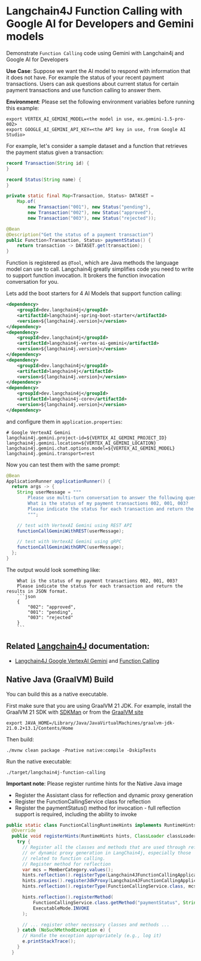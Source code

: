 # Langchain4J Function Calling with Google AI for Developers and Gemini models

Demonstrate `Function Calling` code using Gemini with Langchain4j and Google AI for Developers

__Use Case__: Suppose we want the AI model to respond with information that it does not have.
For example the status of your recent payment transactions.
Users can ask questions about current status for certain payment transactions and use function calling to answer them.

__Environment__:
Please set the following environment variables before running this example:
```shell
export VERTEX_AI_GEMINI_MODEL=<the model in use, ex.gemini-1.5-pro-002>
export GOOGLE_AI_GEMINI_API_KEY=<the API key in use, from Google AI Studio>
```

For example, let's consider a sample dataset and a function that retrieves the payment status given a transaction:

```java
record Transaction(String id) {
}

record Status(String name) {
}

private static final Map<Transaction, Status> DATASET =
	Map.of(
		new Transaction("001"), new Status("pending"),
		new Transaction("002"), new Status("approved"),
		new Transaction("003"), new Status("rejected"));

@Bean
@Description("Get the status of a payment transaction")
public Function<Transaction, Status> paymentStatus() {
	return transaction -> DATASET.get(transaction);
}
```

Function is registered as `@Tool`, which are Java methods the language model can use to call. 
Langchain4j greatly simplifies code you need to write to support function invocation.
It brokers the function invocation conversation for you.

Lets add the boot starters for 4 AI Models that support function calling:

```xml
<dependency>
    <groupId>dev.langchain4j</groupId>
    <artifactId>langchain4j-spring-boot-starter</artifactId>
    <version>${langchain4j.version}</version>
</dependency>
<dependency>
    <groupId>dev.langchain4j</groupId>
    <artifactId>langchain4j-vertex-ai-gemini</artifactId>
    <version>${langchain4j.version}</version>
</dependency>
<dependency>
    <groupId>dev.langchain4j</groupId>
    <artifactId>langchain4j</artifactId>
    <version>${langchain4j.version}</version>
</dependency>
<dependency>
    <groupId>dev.langchain4j</groupId>
    <artifactId>langchain4j-core</artifactId>
    <version>${langchain4j.version}</version>
</dependency>
```

and configure them in `application.properties`:

```
# Google VertexAI Gemini
langchain4j.gemini.project-id=${VERTEX_AI_GEMINI_PROJECT_ID}
langchain4j.gemini.location=${VERTEX_AI_GEMINI_LOCATION}
langchain4j.gemini.chat.options.model=${VERTEX_AI_GEMINI_MODEL}
langchain4j.gemini.transport=rest
```

Now you can test them with the same prompt:

```java
@Bean
ApplicationRunner applicationRunner() {
  return args -> {
    String userMessage = """
        Please use multi-turn conversation to answer the following questions:
        What is the status of my payment transactions 002, 001, 003?
        Please indicate the status for each transaction and return the results in JSON format.
        """;

    // test with VertexAI Gemini using REST API
    functionCallGeminiWithREST(userMessage);

    // test with VertexAI Gemini using gRPC
    functionCallGeminiWithGRPC(userMessage);
  };
}
```

The output would look something like:

```text
    What is the status of my payment transactions 002, 001, 003?
    Please indicate the status for each transaction and return the results in JSON format.
    ```json
    {
        "002": "approved",
        "001": "pending",
        "003": "rejected"
    }
    ```
```

## Related [Langchain4J](https://docs.langchain4j.dev/) documentation:
* [Langchain4J Google VertexAI Gemini](https://docs.langchain4j.dev/integrations/language-models/google-gemini) and [Function Calling](https://docs.langchain4j.dev/tutorials/tools)

## Native Java (GraalVM) Build
You can build this as a native executable.

First make sure that you are using GraalVM 21 JDK. For example, install the GraalVM 21 SDK with [SDKMan](https://sdkman.io/install) or from the [GraalVM site](https://www.graalvm.org/downloads/)

```
export JAVA_HOME=/Library/Java/JavaVirtualMachines/graalvm-jdk-21.0.2+13.1/Contents/Home
```

Then build:

```
./mvnw clean package -Pnative native:compile -DskipTests
```

Run the native executable:

```
./target/langchain4j-function-calling 
```

__Important note__: Please register runtime hints for the Native Java image
* Register the Assistant class for reflection and dynamic proxy generation
* Register the FunctionCallingService class for reflection
* Register the paymentStatus() method for invocation - full reflection support is required, including the ability to invoke
```java
public static class FunctionCallingRuntimeHints implements RuntimeHintsRegistrar {
  @Override
  public void registerHints(RuntimeHints hints, ClassLoader classLoader) {
    try {
      // Register all the classes and methods that are used through reflection
      // or dynamic proxy generation in LangChain4j, especially those
      // related to function calling.
      // Register method for reflection
      var mcs = MemberCategory.values();
      hints.reflection().registerType(Langchain4JFunctionCallingApplication.Assistant.class, mcs);
      hints.proxies().registerJdkProxy(Langchain4JFunctionCallingApplication.Assistant.class);
      hints.reflection().registerType(FunctionCallingService.class, mcs);

      hints.reflection().registerMethod(
          FunctionCallingService.class.getMethod("paymentStatus", String.class),
          ExecutableMode.INVOKE
      );

      // ... register other necessary classes and methods ...
    } catch (NoSuchMethodException e) {
      // Handle the exception appropriately (e.g., log it)
      e.printStackTrace();
    }
  }
```